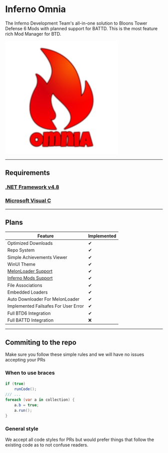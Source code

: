 # Inferno Omnia

The Inferno Development Team's all-in-one solution to Bloons Tower Defense 6 Mods with planned support for BATTD. This is the most feature rich Mod Manager for BTD.

![](Resources/Inferno%20Splash%20Screen%20Mini.png)

---------------------------
## Requirements

### [.NET Framework v4.8](https://go.microsoft.com/fwlink/?LinkId=2085155)
### [Microsoft Visual C](https://www.microsoft.com/en-us/download/details.aspx?id=48145)

---------------------------
## Plans

|Feature|Implemented|
|-------|-----------|
|Optimized Downloads|✔|
|Repo System|✔|
|Simple Achievements Viewer|✔|
|WinUI Theme|✔|
|[MelonLoader Support](https://github.com/LavaGang/MelonLoader)|✔|
|[Inferno Mods Support](https://discord.gg/zmaeajMCq6)|✔|
|File Associations|✔|
|Embedded Loaders|✔|
|Auto Downloader For MelonLoader|✔|
|Implemented Failsafes For User Error|✔|
|Full BTD6 Integration|✔|
|Full BATTD Integration|❌|
---------------------------

## Commiting to the repo
Make sure you follow these simple rules and we will have no issues accepting your PRs
### When to use braces
```c#
if (true)
    runCode();
/// ...
foreach (var a in collection) {
    a.b = true;
    a.run();
}
```
### General style
We accept all code styles for PRs but would prefer things that follow the existing code as to not confuse readers.
